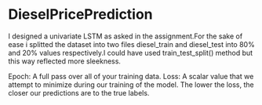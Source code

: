# DieselPricePrediction
I designed a univariate LSTM as asked in the assignment.For the sake of ease i splitted the dataset into two files diesel_train and diesel_test into 80% and 20% values respectively.I could have used train_test_split() method but this way reflected more sleekness.



Epoch: A full pass over all of your training data.
Loss: A scalar value that we attempt to minimize during our training of the model. The lower the loss, the closer our predictions are to the true labels.

